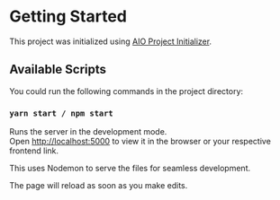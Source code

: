 # Getting Started

This project was initialized using [AIO Project Initializer](https://github.com/DeeshanSharma/aio-project-initializer).

## Available Scripts

You could run the following commands in the project directory:

### `yarn start / npm start`

Runs the server in the development mode.\
Open [http://localhost:5000](http://localhost:5000) to view it in the browser or your respective frontend link.

This uses Nodemon to serve the files for seamless development.

The page will reload as soon as you make edits.
